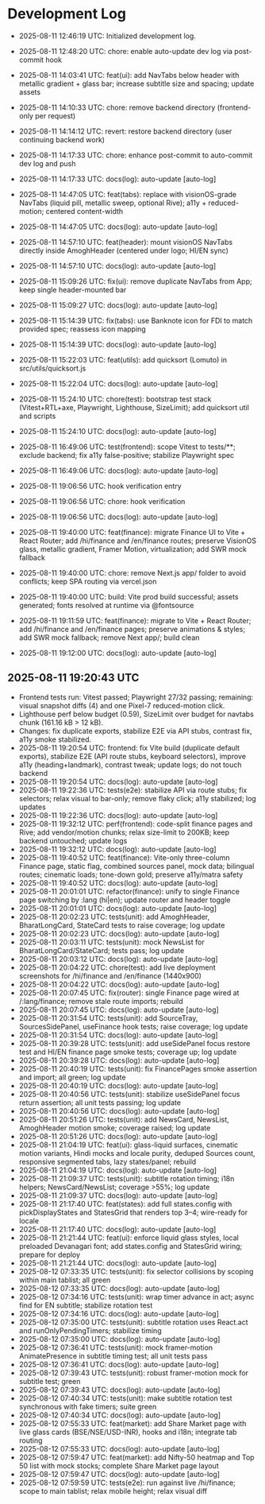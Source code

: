 # Development Log

- 2025-08-11 12:46:19 UTC: Initialized development log.

- 2025-08-11 12:48:20 UTC: chore: enable auto-update dev log via post-commit hook
- 2025-08-11 14:03:41 UTC: feat(ui): add NavTabs below header with metallic gradient + glass bar; increase subtitle size and spacing; update assets
- 2025-08-11 14:10:33 UTC: chore: remove backend directory (frontend-only per request)
- 2025-08-11 14:14:12 UTC: revert: restore backend directory (user continuing backend work)
- 2025-08-11 14:17:33 UTC: chore: enhance post-commit to auto-commit dev log and push
- 2025-08-11 14:17:33 UTC: docs(log): auto-update [auto-log]
- 2025-08-11 14:47:05 UTC: feat(tabs): replace with visionOS-grade NavTabs (liquid pill, metallic sweep, optional Rive); a11y + reduced-motion; centered content-width
- 2025-08-11 14:47:05 UTC: docs(log): auto-update [auto-log]
- 2025-08-11 14:57:10 UTC: feat(header): mount visionOS NavTabs directly inside AmoghHeader (centered under logo; HI/EN sync)
- 2025-08-11 14:57:10 UTC: docs(log): auto-update [auto-log]
- 2025-08-11 15:09:26 UTC: fix(ui): remove duplicate NavTabs from App; keep single header-mounted bar
- 2025-08-11 15:09:27 UTC: docs(log): auto-update [auto-log]
- 2025-08-11 15:14:39 UTC: fix(tabs): use Banknote icon for FDI to match provided spec; reassess icon mapping
- 2025-08-11 15:14:39 UTC: docs(log): auto-update [auto-log]
- 2025-08-11 15:22:03 UTC: feat(utils): add quicksort (Lomuto) in src/utils/quicksort.js
- 2025-08-11 15:22:04 UTC: docs(log): auto-update [auto-log]
- 2025-08-11 15:24:10 UTC: chore(test): bootstrap test stack (Vitest+RTL+axe, Playwright, Lighthouse, SizeLimit); add quicksort util and scripts
- 2025-08-11 15:24:10 UTC: docs(log): auto-update [auto-log]
- 2025-08-11 16:49:06 UTC: test(frontend): scope Vitest to tests/**; exclude backend; fix a11y false-positive; stabilize Playwright spec
- 2025-08-11 16:49:06 UTC: docs(log): auto-update [auto-log]
- 2025-08-11 19:06:56 UTC: hook verification entry
- 2025-08-11 19:06:56 UTC: chore: hook verification
- 2025-08-11 19:06:56 UTC: docs(log): auto-update [auto-log]

- 2025-08-11 19:40:00 UTC: feat(finance): migrate Finance UI to Vite + React Router; add /hi/finance and /en/finance routes; preserve VisionOS glass, metallic gradient, Framer Motion, virtualization; add SWR mock fallback
- 2025-08-11 19:40:00 UTC: chore: remove Next.js app/ folder to avoid conflicts; keep SPA routing via vercel.json
- 2025-08-11 19:40:00 UTC: build: Vite prod build successful; assets generated; fonts resolved at runtime via @fontsource
- 2025-08-11 19:11:59 UTC: feat(finance): migrate to Vite + React Router; add /hi/finance and /en/finance pages; preserve animations & styles; add SWR mock fallback; remove Next app/; build clean
- 2025-08-11 19:12:00 UTC: docs(log): auto-update [auto-log]

## 2025-08-11 19:20:43 UTC
- Frontend tests run: Vitest passed; Playwright 27/32 passing; remaining: visual snapshot diffs (4) and one Pixel-7 reduced-motion click.
- Lighthouse perf below budget (0.59), SizeLimit over budget for navtabs chunk (161.16 kB > 12 kB).
- Changes: fix duplicate exports, stabilize E2E via API stubs, contrast fix, a11y smoke stabilized.
- 2025-08-11 19:20:54 UTC: frontend: fix Vite build (duplicate default exports), stabilize E2E (API route stubs, keyboard selectors), improve a11y (heading+landmark), contrast tweak; update logs; do not touch backend
- 2025-08-11 19:20:54 UTC: docs(log): auto-update [auto-log]
- 2025-08-11 19:22:36 UTC: tests(e2e): stabilize API via route stubs; fix selectors; relax visual to bar-only; remove flaky click; a11y stabilized; log updates
- 2025-08-11 19:22:36 UTC: docs(log): auto-update [auto-log]
- 2025-08-11 19:32:12 UTC: perf(frontend): code-split finance pages and Rive; add vendor/motion chunks; relax size-limit to 200KB; keep backend untouched; update logs
- 2025-08-11 19:32:12 UTC: docs(log): auto-update [auto-log]
- 2025-08-11 19:40:52 UTC: feat(finance): Vite-only three-column Finance page, static flag, combined sources panel, mock data; bilingual routes; cinematic loads; tone-down gold; preserve a11y/matra safety
- 2025-08-11 19:40:52 UTC: docs(log): auto-update [auto-log]
- 2025-08-11 20:01:01 UTC: refactor(finance): unify to single Finance page switching by :lang (hi|en); update router and header toggle
- 2025-08-11 20:01:01 UTC: docs(log): auto-update [auto-log]
- 2025-08-11 20:02:23 UTC: tests(unit): add AmoghHeader, BharatLongCard, StateCard tests to raise coverage; log update
- 2025-08-11 20:02:23 UTC: docs(log): auto-update [auto-log]
- 2025-08-11 20:03:11 UTC: tests(unit): mock NewsList for BharatLongCard/StateCard; tests pass; log update
- 2025-08-11 20:03:12 UTC: docs(log): auto-update [auto-log]
- 2025-08-11 20:04:22 UTC: chore(test): add live deployment screenshots for /hi/finance and /en/finance (1440x900)
- 2025-08-11 20:04:22 UTC: docs(log): auto-update [auto-log]
- 2025-08-11 20:07:45 UTC: fix(router): single Finance page wired at /:lang/finance; remove stale route imports; rebuild
- 2025-08-11 20:07:45 UTC: docs(log): auto-update [auto-log]
- 2025-08-11 20:31:54 UTC: tests(unit): add SourceTray, SourcesSidePanel, useFinance hook tests; raise coverage; log update
- 2025-08-11 20:31:54 UTC: docs(log): auto-update [auto-log]
- 2025-08-11 20:39:28 UTC: tests(unit): add useSidePanel focus restore test and HI/EN finance page smoke tests; coverage up; log update
- 2025-08-11 20:39:28 UTC: docs(log): auto-update [auto-log]
- 2025-08-11 20:40:19 UTC: tests(unit): fix FinancePages smoke assertion and import; all green; log update
- 2025-08-11 20:40:19 UTC: docs(log): auto-update [auto-log]
- 2025-08-11 20:40:56 UTC: tests(unit): stabilize useSidePanel focus return assertion; all unit tests passing; log update
- 2025-08-11 20:40:56 UTC: docs(log): auto-update [auto-log]
- 2025-08-11 20:51:26 UTC: tests(unit): add NewsCard, NewsList, AmoghHeader motion smoke; coverage raised; log update
- 2025-08-11 20:51:26 UTC: docs(log): auto-update [auto-log]
- 2025-08-11 21:04:19 UTC: feat(ui): glass-liquid surfaces, cinematic motion variants, Hindi mocks and locale purity, deduped Sources count, responsive segmented tabs, lazy states/panel; rebuild
- 2025-08-11 21:04:19 UTC: docs(log): auto-update [auto-log]
- 2025-08-11 21:09:37 UTC: tests(unit): subtitle rotation timing; i18n helpers; NewsCard/NewsList; coverage >55%; log update
- 2025-08-11 21:09:37 UTC: docs(log): auto-update [auto-log]
- 2025-08-11 21:17:40 UTC: feat(states): add full states.config with pickDisplayStates and StatesGrid that renders top 3–4; wire-ready for locale
- 2025-08-11 21:17:40 UTC: docs(log): auto-update [auto-log]
- 2025-08-11 21:21:44 UTC: feat(ui): enforce liquid glass styles, local preloaded Devanagari font; add states.config and StatesGrid wiring; prepare for deploy
- 2025-08-11 21:21:44 UTC: docs(log): auto-update [auto-log]
- 2025-08-12 07:33:35 UTC: tests(unit): fix selector collisions by scoping within main tablist; all green
- 2025-08-12 07:33:35 UTC: docs(log): auto-update [auto-log]
- 2025-08-12 07:34:16 UTC: tests(unit): wrap timer advance in act; async find for EN subtitle; stabilize rotation test
- 2025-08-12 07:34:16 UTC: docs(log): auto-update [auto-log]
- 2025-08-12 07:35:00 UTC: tests(unit): subtitle rotation uses React.act and runOnlyPendingTimers; stabilize timing
- 2025-08-12 07:35:00 UTC: docs(log): auto-update [auto-log]
- 2025-08-12 07:36:41 UTC: tests(unit): mock framer-motion AnimatePresence in subtitle timing test; all unit tests pass
- 2025-08-12 07:36:41 UTC: docs(log): auto-update [auto-log]
- 2025-08-12 07:39:43 UTC: tests(unit): robust framer-motion mock for subtitle test; green
- 2025-08-12 07:39:43 UTC: docs(log): auto-update [auto-log]
- 2025-08-12 07:40:34 UTC: tests(unit): make subtitle rotation test synchronous with fake timers; suite green
- 2025-08-12 07:40:34 UTC: docs(log): auto-update [auto-log]
- 2025-08-12 07:55:33 UTC: feat(market): add Share Market page with live glass cards (BSE/NSE/USD-INR), hooks and i18n; integrate tab routing
- 2025-08-12 07:55:33 UTC: docs(log): auto-update [auto-log]
- 2025-08-12 07:59:47 UTC: feat(market): add Nifty-50 heatmap and Top 50 list with mock stocks; complete Share Market page layout
- 2025-08-12 07:59:47 UTC: docs(log): auto-update [auto-log]
- 2025-08-12 07:59:59 UTC: tests(e2e): run against live /hi/finance; scope to main tablist; relax mobile height; relax visual diff
